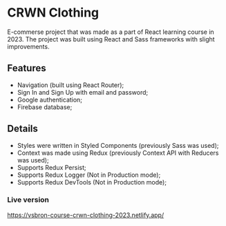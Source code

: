 # CRWN Clothing
E-commerse project that was made as a part of React learning course in 2023. The project was built using React and Sass frameworks with slight improvements.

## Features
 - Navigation (built using React Router);
 - Sign In and Sign Up with email and password;
 - Google authentication;
 - Firebase database;

## Details
 - Styles were written in Styled Components (previously Sass was used);
 - Context was made using Redux (previously Context API with Reducers was used);
 - Supports Redux Persist;
 - Supports Redux Logger (Not in Production mode);
 - Supports Redux DevTools (Not in Production mode);

### Live version
https://vsbron-course-crwn-clothing-2023.netlify.app/